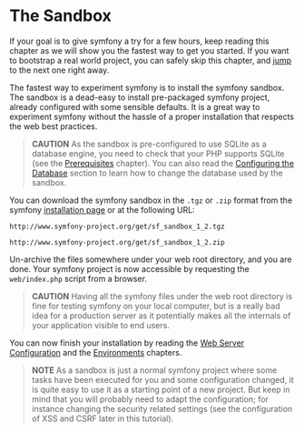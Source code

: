 The Sandbox
===========

If your goal is to give symfony a try for a few hours, keep reading this
chapter as we will show you the fastest way to get you started. If you want to
bootstrap a real world project, you can safely skip this chapter, and
[jump](#chapter_04-Symfony-Installation) to the next one right away.

The fastest way to experiment symfony is to install the symfony sandbox. The
sandbox is a dead-easy to install pre-packaged symfony project, already
configured with some sensible defaults. It is a great way to experiment
symfony without the hassle of a proper installation that respects the web best
practices.

>**CAUTION**
>As the sandbox is pre-configured to use SQLite as a database
>engine, you need to check that your PHP supports SQLite (see the
>[Prerequisites](#chapter_02-Prerequisites) chapter). You can also
>read the [Configuring the Database](#chapter_05-Project-Setup_sub_configuring_the_database)
>section to learn how to change the database used by the sandbox.

You can download the symfony sandbox in the `.tgz` or `.zip` format from the
symfony [installation page](http://www.symfony-project.org/installation/1_2)
or at the following URL:

    http://www.symfony-project.org/get/sf_sandbox_1_2.tgz

    http://www.symfony-project.org/get/sf_sandbox_1_2.zip

Un-archive the files somewhere under your web root directory, and you are
done. Your symfony project is now accessible by requesting the `web/index.php`
script from a browser.

>**CAUTION**
>Having all the symfony files under the web root directory is fine for
>testing symfony on your local computer, but is a really bad idea for
>a production server as it potentially makes all the internals of your
>application visible to end users.

You can now finish your installation by reading the
[Web Server Configuration](#chapter_06-Web-Server-Configuration)
and the [Environments](#chapter_07-Environments) chapters.

>**NOTE**
>As a sandbox is just a normal symfony project where some tasks have
>been executed for you and some configuration changed, it is quite
>easy to use it as a starting point of a new project. But keep in mind
>that you will probably need to adapt the configuration; for instance
>changing the security related settings (see the configuration of XSS
>and CSRF later in this tutorial).
